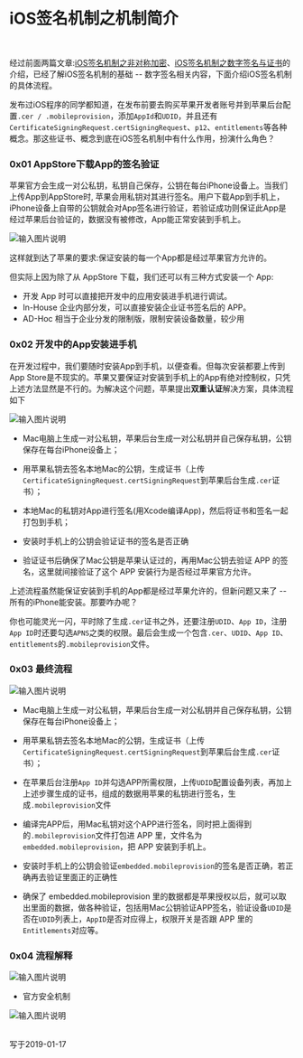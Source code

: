 # iOS签名机制之机制简介

<br>

经过前面两篇文章:[iOS签名机制之非对称加密](https://gitee.com/zhaoName0x01/Notes/blob/master/iOSReverse/iOS签名机制之非对称加密.md)、[iOS签名机制之数字签名与证书](https://gitee.com/zhaoName0x01/Notes/blob/master/iOSReverse/iOS签名机制之数字签名与证书.md)的介绍，已经了解iOS签名机制的基础 -- 数字签名相关内容，下面介绍iOS签名机制的具体流程。


发布过iOS程序的同学都知道，在发布前要去购买苹果开发者账号并到苹果后台配置`.cer / .mobileprovision`，添加`AppId`和`UDID`，并且还有`CertificateSigningRequest.certSigningRequest`、`p12`、`entitlements`等各种概念。那这些证书、概念到底在iOS签名机制中有什么作用，扮演什么角色？


### 0x01 AppStore下载App的签名验证


苹果官方会生成一对公私钥，私钥自己保存，公钥在每台iPhone设备上。当我们上传App到AppStore时, 苹果会用私钥对其进行签名。用户下载App到手机上，iPhone设备上自带的公钥就会对App签名进行验证，若验证成功则保证此App是经过苹果后台验证的，数据没有被修改，App能正常安装到手机上。

![输入图片说明](https://images.gitee.com/uploads/images/2019/0117/094542_60a65256_1355277.png "Snip20190116_3.png")

这样就到达了苹果的要求:保证安装的每一个App都是经过苹果官方允许的。

但实际上因为除了从 AppStore 下载，我们还可以有三种方式安装一个 App: 

- 开发 App 时可以直接把开发中的应用安装进手机进行调试。
- In-House 企业内部分发，可以直接安装企业证书签名后的 APP。
- AD-Hoc 相当于企业分发的限制版，限制安装设备数量，较少用

### 0x02 开发中的App安装进手机

在开发过程中，我们要随时安装App到手机，以便查看。但每次安装都要上传到App Store是不现实的。苹果又要保证对安装到手机上的App有绝对控制权，只凭上述方法显然是不行的。为解决这个问题，苹果提出**双重认证**解决方案，具体流程如下

![输入图片说明](https://images.gitee.com/uploads/images/2019/0117/162329_25c5b5eb_1355277.png "Snip20190117_4.png")

- Mac电脑上生成一对公私钥，苹果后台生成一对公私钥并自己保存私钥，公钥保存在每台iPhone设备上；

- 用苹果私钥去签名本地Mac的公钥，生成证书（上传`CertificateSigningRequest.certSigningRequest`到苹果后台生成`.cer`证书）；

- 本地Mac的私钥对App进行签名(用Xcode编译App)，然后将证书和签名一起打包到手机；

- 安装时手机上的公钥会验证证书的签名是否正确

- 验证证书后确保了Mac公钥是苹果认证过的，再用Mac公钥去验证 APP 的签名，这里就间接验证了这个 APP 安装行为是否经过苹果官方允许。


上述流程虽然能保证安装到手机的App都是经过苹果允许的，但新问题又来了 -- 所有的iPhone能安装。那要咋办呢？

你也可能灵光一闪，平时除了生成`.cer`证书之外，还要注册`UDID`、`App ID`，注册`App ID`时还要勾选`APNS`之类的权限。最后会生成一个包含`.cer`、`UDID`、`App ID`、`entitlements`的`.mobileprovision`文件。


### 0x03 最终流程

![输入图片说明](https://images.gitee.com/uploads/images/2019/0117/170111_15184dd7_1355277.png "Snip20190117_5.png")


- Mac电脑上生成一对公私钥，苹果后台生成一对公私钥并自己保存私钥，公钥保存在每台iPhone设备上；

- 用苹果私钥去签名本地Mac的公钥，生成证书（上传`CertificateSigningRequest.certSigningRequest`到苹果后台生成`.cer`证书）；

- 在苹果后台注册`App ID`并勾选APP所需权限，上传`UDID`配置设备列表，再加上上述步骤生成的证书，组成的数据用苹果的私钥进行签名，生成`.mobileprovision`文件

- 编译完APP后，用Mac私钥对这个APP进行签名，同时把上面得到的`.mobileprovision`文件打包进 APP 里，文件名为`embedded.mobileprovision`，把 APP 安装到手机上。

- 安装时手机上的公钥会验证`embedded.mobileprovision`的签名是否正确，若正确再去验证里面正的正确性

- 确保了 embedded.mobileprovision 里的数据都是苹果授权以后，就可以取出里面的数据，做各种验证，包括用Mac公钥验证APP签名，验证设备`UDID`是否在`UDID`列表上，`AppID`是否对应得上，权限开关是否跟 APP 里的`Entitlements`对应等。


### 0x04 流程解释

![输入图片说明](https://images.gitee.com/uploads/images/2019/0117/175450_86012552_1355277.png "Snip20190117_8.png")

- 官方安全机制

![输入图片说明](https://images.gitee.com/uploads/images/2019/0117/174709_76bf6cf1_1355277.png "Snip20190117_7.png")

<br>
写于2019-01-17
<br>